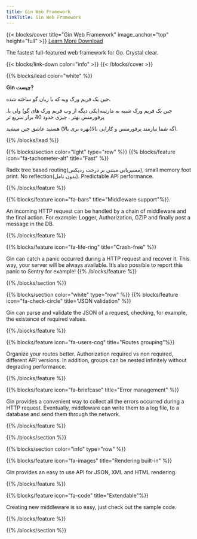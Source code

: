 ```yaml
---
title: Gin Web Framework
linkTitle: Gin Web Framework
---
```


{{< blocks/cover title="Gin Web Framework" image_anchor="top" height="full" >}}
<a class="btn btn-lg btn-primary me-3 mb-4" href="/docs/"> Learn More
<i class="fas fa-arrow-alt-circle-right ms-2"></i> </a>
<a class="btn btn-lg btn-secondary text-dark me-3 mb-4" href="https://github.com/gin-gonic/gin/releases">
Download <i class="fab fa-github ms-2 "></i> </a>

<p class="lead mt-5">The fastest full-featured web framework for Go. Crystal clear.</p>

{{< blocks/link-down color="info" >}} {{< /blocks/cover >}}

{{% blocks/lead color="white" %}}

**Gin چیست?**

جین یک فریم ورک وبه که با زبان گو ساخته شده.

.جین یک فریم ورک شبیه به مارتینه(یکی دیگه از وب فریم ورک های گو) ولی با پرفورمنس
بهتر . چیزی حدود 40 برار سریع تر

اگه شما نیازمند پرفورمنس و کارایی بالا(بهره بری بالا) هستید عاشق جین میشید.

{{% /blocks/lead %}}

{{% blocks/section color="light" type="row" %}}
{{% blocks/feature icon="fa-tachometer-alt" title="Fast" %}}

Radix tree based routing(مسیریابی مبتنی بر درخت ردیکس), small memory foot print.
No reflection(بدون تامل). Predictable API performance.

{{% /blocks/feature %}}

{{% blocks/feature icon="fa-bars" title="Middleware support"%}}.

An incoming HTTP request can be handled by a chain of middleware and the final
action. For example: Logger, Authorization, GZIP and finally post a message in
the DB.

{{% /blocks/feature %}}

{{% blocks/feature icon="fa-life-ring" title="Crash-free"  %}}

Gin can catch a panic occurred during a HTTP request and recover it. This way,
your server will be always available. It’s also possible to report this panic to
Sentry for example! {{% /blocks/feature %}}

{{% /blocks/section %}}

{{% blocks/section color="white" type="row" %}}
{{% blocks/feature icon="fa-check-circle" title="JSON validation" %}}

Gin can parse and validate the JSON of a request, checking, for example, the
existence of required values.

{{% /blocks/feature %}}

{{% blocks/feature icon="fa-users-cog" title="Routes grouping"%}}

Organize your routes better. Authorization required vs non required, different
API versions. In addition, groups can be nested infinitely without degrading
performance.

{{% /blocks/feature %}}

{{% blocks/feature icon="fa-briefcase" title="Error management"  %}}

Gin provides a convenient way to collect all the errors occurred during a HTTP
request. Eventually, middleware can write them to a log file, to a database and
send them through the network.

{{% /blocks/feature %}}

{{% /blocks/section %}}

{{% blocks/section color="info" type="row" %}}

{{% blocks/feature icon="fa-images" title="Rendering built-in" %}}

Gin provides an easy to use API for JSON, XML and HTML rendering.

{{% /blocks/feature %}}

{{% blocks/feature icon="fa-code" title="Extendable"%}}

Creating new middleware is so easy, just check out the sample code.

{{% /blocks/feature %}}

{{% /blocks/section %}}
